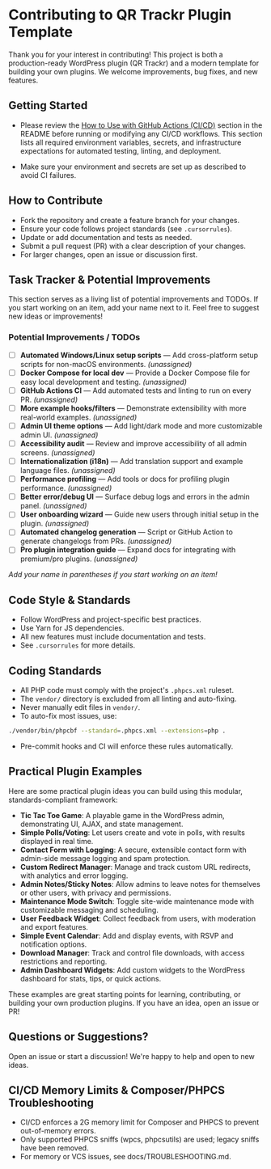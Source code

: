# Contributing to QR Trackr Plugin Template

Thank you for your interest in contributing! This project is both a production-ready WordPress plugin (QR Trackr) and a modern template for building your own plugins. We welcome improvements, bug fixes, and new features.

## Getting Started

- Please review the [How to Use with GitHub Actions (CI/CD)](./README.md#how-to-use-with-github-actions-cicd) section in the README before running or modifying any CI/CD workflows. This section lists all required environment variables, secrets, and infrastructure expectations for automated testing, linting, and deployment.

- Make sure your environment and secrets are set up as described to avoid CI failures.

## How to Contribute
- Fork the repository and create a feature branch for your changes.
- Ensure your code follows project standards (see `.cursorrules`).
- Update or add documentation and tests as needed.
- Submit a pull request (PR) with a clear description of your changes.
- For larger changes, open an issue or discussion first.

## Task Tracker & Potential Improvements
This section serves as a living list of potential improvements and TODOs. If you start working on an item, add your name next to it. Feel free to suggest new ideas or improvements!

### Potential Improvements / TODOs
- [ ] **Automated Windows/Linux setup scripts** — Add cross-platform setup scripts for non-macOS environments. _(unassigned)_
- [ ] **Docker Compose for local dev** — Provide a Docker Compose file for easy local development and testing. _(unassigned)_
- [ ] **GitHub Actions CI** — Add automated tests and linting to run on every PR. _(unassigned)_
- [ ] **More example hooks/filters** — Demonstrate extensibility with more real-world examples. _(unassigned)_
- [ ] **Admin UI theme options** — Add light/dark mode and more customizable admin UI. _(unassigned)_
- [ ] **Accessibility audit** — Review and improve accessibility of all admin screens. _(unassigned)_
- [ ] **Internationalization (i18n)** — Add translation support and example language files. _(unassigned)_
- [ ] **Performance profiling** — Add tools or docs for profiling plugin performance. _(unassigned)_
- [ ] **Better error/debug UI** — Surface debug logs and errors in the admin panel. _(unassigned)_
- [ ] **User onboarding wizard** — Guide new users through initial setup in the plugin. _(unassigned)_
- [ ] **Automated changelog generation** — Script or GitHub Action to generate changelogs from PRs. _(unassigned)_
- [ ] **Pro plugin integration guide** — Expand docs for integrating with premium/pro plugins. _(unassigned)_

_Add your name in parentheses if you start working on an item!_

## Code Style & Standards
- Follow WordPress and project-specific best practices.
- Use Yarn for JS dependencies.
- All new features must include documentation and tests.
- See `.cursorrules` for more details.

## Coding Standards

- All PHP code must comply with the project's `.phpcs.xml` ruleset.
- The `vendor/` directory is excluded from all linting and auto-fixing.
- Never manually edit files in `vendor/`.
- To auto-fix most issues, use:

```sh
./vendor/bin/phpcbf --standard=.phpcs.xml --extensions=php .
```

- Pre-commit hooks and CI will enforce these rules automatically.

## Practical Plugin Examples

Here are some practical plugin ideas you can build using this modular, standards-compliant framework:

- **Tic Tac Toe Game**: A playable game in the WordPress admin, demonstrating UI, AJAX, and state management.
- **Simple Polls/Voting**: Let users create and vote in polls, with results displayed in real time.
- **Contact Form with Logging**: A secure, extensible contact form with admin-side message logging and spam protection.
- **Custom Redirect Manager**: Manage and track custom URL redirects, with analytics and error logging.
- **Admin Notes/Sticky Notes**: Allow admins to leave notes for themselves or other users, with privacy and permissions.
- **Maintenance Mode Switch**: Toggle site-wide maintenance mode with customizable messaging and scheduling.
- **User Feedback Widget**: Collect feedback from users, with moderation and export features.
- **Simple Event Calendar**: Add and display events, with RSVP and notification options.
- **Download Manager**: Track and control file downloads, with access restrictions and reporting.
- **Admin Dashboard Widgets**: Add custom widgets to the WordPress dashboard for stats, tips, or quick actions.

These examples are great starting points for learning, contributing, or building your own production plugins. If you have an idea, open an issue or PR!

## Questions or Suggestions?
Open an issue or start a discussion! We're happy to help and open to new ideas.

## CI/CD Memory Limits & Composer/PHPCS Troubleshooting
- CI/CD enforces a 2G memory limit for Composer and PHPCS to prevent out-of-memory errors.
- Only supported PHPCS sniffs (wpcs, phpcsutils) are used; legacy sniffs have been removed.
- For memory or VCS issues, see docs/TROUBLESHOOTING.md. 
